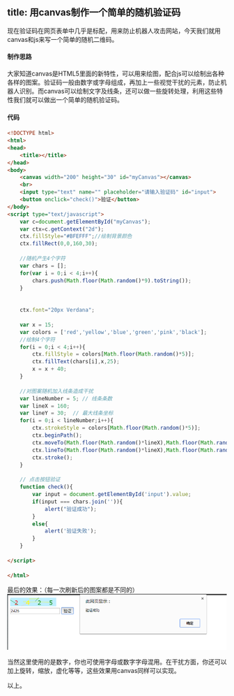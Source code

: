title: 用canvas制作一个简单的随机验证码
---
现在验证码在网页表单中几乎是标配，用来防止机器人攻击网站，今天我们就用canvas和js来写一个简单的随机二维码。
<!-- more-->
#### 制作思路
大家知道canvas是HTML5里面的新特性，可以用来绘图，配合js可以绘制出各种各样的图案。验证码一般由数字或字母组成，再加上一些视觉干扰的元素，防止机器人识别。而canvas可以绘制文字及线条，还可以做一些旋转处理，利用这些特性我们就可以做出一个简单的随机验证码。

#### 代码
```html
<!DOCTYPE html>
<html>
<head>
	<title></title>
</head>
<body>
	<canvas width="200" height="30" id="myCanvas"></canvas>
	<br>
	<input type="text" name="" placeholder="请输入验证码" id="input">
	<button onclick="check()">验证</button>
</body>
<script type="text/javascript">
	var c=document.getElementById("myCanvas");
	var ctx=c.getContext("2d");
	ctx.fillStyle="#BFEFFF";//绘制背景颜色
	ctx.fillRect(0,0,160,30);

	//随机产生4个字符
	var chars = [];
	for(var i = 0;i < 4;i++){
		chars.push(Math.floor(Math.random()*9).toString());
	}


	ctx.font="20px Verdana";

	var x = 15;
	var colors = ['red','yellow','blue','green','pink','black'];
	//绘制4个字符
	for(i = 0;i < 4;i++){
		ctx.fillStyle = colors[Math.floor(Math.random()*5)];
		ctx.fillText(chars[i],x,25);
		x = x + 40;
	}

	//对图案随机加入线条造成干扰
	var lineNumber = 5; // 线条条数
	var lineX = 160;
	var lineY = 30;  // 最大线条坐标
	for(i = 0;i < lineNumber;i++){
		ctx.strokeStyle = colors[Math.floor(Math.random()*5)];
		ctx.beginPath();
		ctx.moveTo(Math.floor(Math.random()*lineX),Math.floor(Math.random()*lineY));
		ctx.lineTo(Math.floor(Math.random()*lineX),Math.floor(Math.random()*lineY));
		ctx.stroke();
	}

    // 点击按钮验证
	function check(){
		var input = document.getElementById('input').value;
		if(input === chars.join('')){
			alert("验证成功");
		}
		else{
			alert('验证失败');
		}
	}

</script>

</html>

```

最后的效果：（每一次刷新后的图案都是不同的）
![最后效果](../img/jietu.png)

当然这里使用的是数字，你也可使用字母或数字字母混用。在干扰方面，你还可以加上旋转，缩放，虚化等等，这些效果用canvas同样可以实现。

以上。
